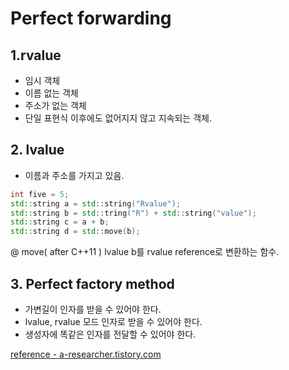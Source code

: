 # Perfect forwarding 

## 1.rvalue

- 임시 객체
- 이름 없는 객체
- 주소가 없는 객체
- 단일 표현식 이후에도 없어지지 않고 지속되는 객체.

## 2. lvalue

- 이름과 주소를 가지고 있음.  

```c++
int five = 5;
std::string a = std::string("Rvalue");
std::string b = std::tring("R") + std::string("value");
std::string c = a + b;
std::string d = std::move(b);
```

@ move( after C++11 ) lvalue b를 rvalue reference로 변환하는 함수. 

## 3. Perfect factory method

- 가변길이 인자를 받을 수 있어야 한다. 
- lvalue, rvalue 모드 인자로 받을 수 있어야 한다. 
- 생성자에 똑같은 인자를 전달할 수 있어야 한다. 

[reference - a-researcher.tistory.com](https://a-researcher.tistory.com/11)  


